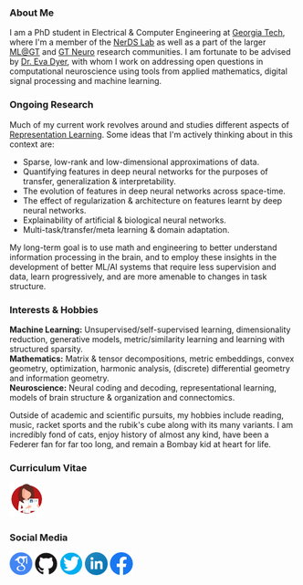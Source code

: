 ### About Me

I am a PhD student in Electrical & Computer Engineering at [Georgia Tech](https://www.gatech.edu/), where I'm a member of the [NerDS Lab](https://dyerlab.gatech.edu/) as well as a part of the larger [ML@GT](https://ml.gatech.edu/) and [GT Neuro](https://neuro.gatech.edu/) research communities. I am fortunate to be advised by [Dr. Eva Dyer](https://bme.gatech.edu/bme/faculty/Eva-Dyer), with whom I work on addressing open questions in computational neuroscience using tools from applied mathematics, digital signal processing and machine learning.

### Ongoing Research

Much of my current work revolves around and studies different aspects of [Representation Learning](https://arxiv.org/abs/1206.5538).
Some ideas that I'm actively thinking about in this context are:
- Sparse, low-rank and low-dimensional approximations of data.
- Quantifying features in deep neural networks for the purposes of transfer, generalization & interpretability.
- The evolution of features in deep neural networks across space-time.
- The effect of regularization & architecture on features learnt by deep neural networks.
- Explainability of artificial & biological neural networks.
- Multi-task/transfer/meta learning & domain adaptation.

My long-term goal is to use math and engineering to better understand information processing in the brain, and to employ these insights in the development of better ML/AI systems that require less supervision and data, learn progressively, and are more amenable to changes in task structure.

### Interests & Hobbies

**Machine Learning:** Unsupervised/self-supervised learning, dimensionality reduction, generative models, metric/similarity learning and learning with structured sparsity.<br>
**Mathematics:** Matrix & tensor decompositions, metric embeddings, convex geometry, optimization, harmonic analysis, (discrete) differential geometry and information geometry.<br>
**Neuroscience:** Neural coding and decoding, representational learning, models of brain structure & organization and connectomics.

Outside of academic and scientific pursuits, my hobbies include reading, music, racket sports and the rubik's cube along with its many variants. I am incredibly fond of cats, enjoy history of almost any kind, have been a Federer fan for far too long, and remain a Bombay kid at heart for life.

### Curriculum Vitae
<p float="left">
<a href="https://bit.ly/3bTpPf2"><img src="/images/cv_logo_clipart_bg_trans.png" height="60" width="60" /></a>
</p>

### Social Media
<p float="left">
<a href="https://scholar.google.com/citations?user=wyXqxjwAAAAJ&hl=en"><img src="/images/google-scholar-logo.png" height="40" width="40" /></a>
<a href="https://github.com/AishwaryaHB"><img src="/images/GitHub-logo-crop.png" height="40" width="40" /></a>
<a href="https://twitter.com/Iishiiyaa"><img src="/images/twitter-logo-2.png" height="40" width="40" /></a>
<a href="https://www.linkedin.com/in/aishwaryahb"><img src="/images/linkedin-logo-2.png" height="40" width="40" /></a>
<a href="https://www.facebook.com/aishvarrya/"><img src="/images/facebook-logo-2019.png" height="40" width="40" /></a>
</p>
